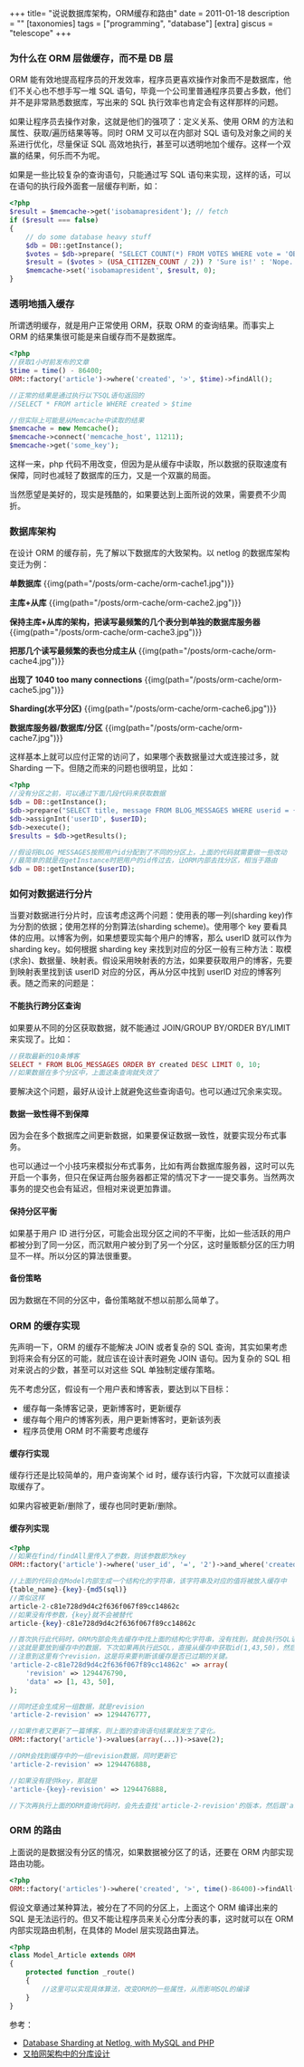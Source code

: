 +++
title= "说说数据库架构，ORM缓存和路由"
date = 2011-01-18
description = ""
[taxonomies]
tags = ["programming", "database"]
[extra]
giscus = "telescope"
+++

### 为什么在 ORM 层做缓存，而不是 DB 层

ORM 能有效地提高程序员的开发效率，程序员更喜欢操作对象而不是数据库，他们不关心也不想手写一堆 SQL 语句，毕竟一个公司里普通程序员要占多数，他们并不是非常熟悉数据库，写出来的 SQL 执行效率也肯定会有这样那样的问题。

如果让程序员去操作对象，这就是他们的强项了：定义关系、使用 ORM 的方法和属性、获取/遍历结果等等。同时 ORM 又可以在内部对 SQL 语句及对象之间的关系进行优化，尽量保证 SQL 高效地执行，甚至可以透明地加个缓存。这样一个双赢的结果，何乐而不为呢。

如果是一些比较复杂的查询语句，只能通过写 SQL 语句来实现，这样的话，可以在语句的执行段外面套一层缓存判断，如：

```php
<?php
$result = $memcache->get('isobamapresident'); // fetch
if ($result === false)
{
	// do some database heavy stuff
	$db = DB::getInstance();
	$votes = $db->prepare( "SELECT COUNT(*) FROM VOTES WHERE vote = 'OBAMA'" )->execute();
	$result = ($votes > (USA_CITIZEN_COUNT / 2)) ? 'Sure is!' : 'Nope.'; // well, ideally
	$memcache->set('isobamapresident', $result, 0);
}
```

### 透明地插入缓存

所谓透明缓存，就是用户正常使用 ORM，获取 ORM 的查询结果。而事实上 ORM 的结果集很可能是来自缓存而不是数据库。

```php
<?php
//获取1小时前发布的文章
$time = time() - 86400;
ORM::factory('article')->where('created', '>', $time)->findAll();

//正常的结果是通过执行以下SQL语句返回的
//SELECT * FROM article WHERE created > $time

//但实际上可能是从Memcache中读取的结果
$memcache = new Memcache();
$memcache->connect('memcache_host', 11211);
$memcache->get('some_key');
```

这样一来，php 代码不用改变，但因为是从缓存中读取，所以数据的获取速度有保障，同时也减轻了数据库的压力，又是一个双赢的局面。

当然愿望是美好的，现实是残酷的，如果要达到上面所说的效果，需要费不少周折。

### 数据库架构

在设计 ORM 的缓存前，先了解以下数据库的大致架构。以 netlog 的数据库架构变迁为例：

**单数据库**
{{img(path="/posts/orm-cache/orm-cache1.jpg")}}

**主库+从库**
{{img(path="/posts/orm-cache/orm-cache2.jpg")}}

**保持主库+从库的架构，把读写最频繁的几个表分到单独的数据库服务器**
{{img(path="/posts/orm-cache/orm-cache3.jpg")}}

**把那几个读写最频繁的表也分成主从**
{{img(path="/posts/orm-cache/orm-cache4.jpg")}}

**出现了 1040 too many connections**
{{img(path="/posts/orm-cache/orm-cache5.jpg")}}

**Sharding(水平分区)**
{{img(path="/posts/orm-cache/orm-cache6.jpg")}}

**数据库服务器/数据库/分区**
{{img(path="/posts/orm-cache/orm-cache7.jpg")}}

这样基本上就可以应付正常的访问了，如果哪个表数据量过大或连接过多，就 Sharding 一下。但随之而来的问题也很明显，比如：

```php
<?php
//没有分区之前，可以通过下面几段代码来获取数据
$db = DB::getInstance();
$db->prepare("SELECT title, message FROM BLOG_MESSAGES WHERE userid = {userID}");
$db->assignInt('userID', $userID);
$db->execute();
$results = $db->getResults();

//假设将BLOG_MESSAGES按照用户id分配到了不同的分区上，上面的代码就需要做一些改动
//最简单的就是在getInstance时把用户的id传过去，让ORM内部去找分区，相当于路由
$db = DB::getInstance($userID);
```

### 如何对数据进行分片

当要对数据进行分片时，应该考虑这两个问题：使用表的哪一列(sharding key)作为分割的依据；使用怎样的分割算法(sharding scheme)。使用哪个 key 要看具体的应用。以博客为例，如果想要现实每个用户的博客，那么 userID 就可以作为 sharding key。如何根据 sharding key 来找到对应的分区一般有三种方法：取模(求余)、数据量、映射表。假设采用映射表的方法，如果要获取用户的博客，先要到映射表里找到该 userID 对应的分区，再从分区中找到 userID 对应的博客列表。随之而来的问题是：

#### 不能执行跨分区查询

如果要从不同的分区获取数据，就不能通过 JOIN/GROUP BY/ORDER BY/LIMIT 来实现了。比如：

```php
//获取最新的10条博客
SELECT * FROM BLOG_MESSAGES ORDER BY created DESC LIMIT 0, 10;
//如果数据在多个分区中，上面这条查询就失效了
```

要解决这个问题，最好从设计上就避免这些查询语句。也可以通过冗余来实现。

#### 数据一致性得不到保障

因为会在多个数据库之间更新数据，如果要保证数据一致性，就要实现分布式事务。

也可以通过一个小技巧来模拟分布式事务，比如有两台数据库服务器，这时可以先开启一个事务，但只在保证两台服务器都正常的情况下才一一提交事务。当然两次事务的提交也会有延迟，但相对来说更加靠谱。

#### 保持分区平衡

如果基于用户 ID 进行分区，可能会出现分区之间的不平衡，比如一些活跃的用户都被分到了同一分区，而沉默用户被分到了另一个分区，这时量贩额分区的压力明显不一样。所以分区的算法很重要。

#### 备份策略

因为数据在不同的分区中，备份策略就不想以前那么简单了。

### ORM 的缓存实现

先声明一下，ORM 的缓存不能解决 JOIN 或者复杂的 SQL 查询，其实如果考虑到将来会有分区的可能，就应该在设计表时避免 JOIN 语句。因为复杂的 SQL 相对来说占的少数，甚至可以对这些 SQL 单独制定缓存策略。

先不考虑分区，假设有一个用户表和博客表，要达到以下目标：

- 缓存每一条博客记录，更新博客时，更新缓存
- 缓存每个用户的博客列表，用户更新博客时，更新该列表
- 程序员使用 ORM 时不需要考虑缓存

#### 缓存行实现

缓存行还是比较简单的，用户查询某个 id 时，缓存该行内容，下次就可以直接读取缓存了。

如果内容被更新/删除了，缓存也同时更新/删除。

#### 缓存列实现

```php
<?php
//如果在find/findAll里传入了参数，则该参数即为key
ORM::factory('article')->where('user_id', '=', '2')->and_where('created', '>', time() - 86400)->findAll(2);

//上面的代码会在Model内部生成一个结构化的字符串，该字符串及对应的值将被放入缓存中
{table_name}-{key}-{md5(sql)}
//类似这样
article-2-c81e728d9d4c2f636f067f89cc14862c
//如果没有传参数，{key}就不会被替代
article-{key}-c81e728d9d4c2f636f067f89cc14862c

//首次执行此代码时，ORM内部会先去缓存中找上面的结构化字符串，没有找到，就会执行SQL语句，然后把返回的结果的id放到缓存中
//这就是要放到缓存中的数据，下次如果再执行此SQL，直接从缓存中获取id(1,43,50)，然后再从缓存中获取这些id对应的行内容
//注意到这里有个revision，这是将来要判断该缓存是否已过期的关键。
'article-2-c81e728d9d4c2f636f067f89cc14862c' => array(
	'revision' => 1294476790,
	'data' => [1, 43, 50],
);

//同时还会生成另一组数据，就是revision
'article-2-revision' => 1294476777,

//如果作者又更新了一篇博客，则上面的查询语句结果就发生了变化。
ORM::factory('article')->values(array(...))->save(2);

//ORM会找到缓存中的一组revision数据，同时更新它
'article-2-revision' => 1294476888,

//如果没有提供key，那就是
'article-{key}-revision' => 1294476888,

//下次再执行上面的ORM查询代码时，会先去查找'article-2-revision'的版本，然后跟'article-2-c81e728d9d4c2f636f067f89cc14862c'的版本号比较，如果前一个版本号>后一个版本号，表示数据有改变，缓存已过期，这时就需要重新执行SQL语句，并更新'article-2-c81e728d9d4c2f636f067f89cc14862c'这个字符串的版本号。如果比较结果是前一个版本号<=后一个版本号，那就直接从缓存中读取。

```

### ORM 的路由

上面说的是数据没有分区的情况，如果数据被分区了的话，还要在 ORM 内部实现路由功能。

```php
<?php
ORM::factory('articles')->where('created', '>', time()-86400)->findAll();
```

假设文章通过某种算法，被分在了不同的分区上，上面这个 ORM 编译出来的 SQL 是无法运行的。但又不能让程序员来关心分库分表的事，这时就可以在 ORM 内部实现路由机制，在具体的 Model 层实现路由算法。

```php
<?php
class Model_Article extends ORM
{
	protected function _route()
	{
		//这里可以实现具体算法，改变ORM的一些属性，从而影响SQL的编译
	}
}
```

参考：

- <a href="http://en.netlog.com/developers/blog/blogid=3071854">Database Sharding at Netlog, with MySQL and PHP</a>
- <a href="http://www.infoq.com/cn/articles/yupoo-partition-database">又拍网架构中的分库设计</a>

